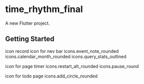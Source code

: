 # time_rhythm_final

A new Flutter project.

## Getting Started
icon record
icon for nev bar
icons.event_note_rounded
icons.calendar_month_rounded
icons.query_stats_outlined

icon for page timer 
icons.restart_alt_rounded
icons.pause_round

icon for todo page
icons.add_circle_rounded

